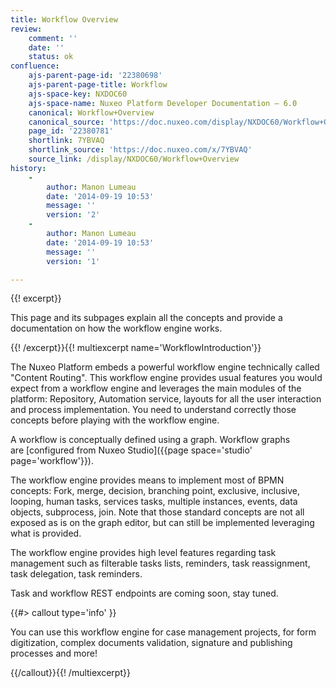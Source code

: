 ```yaml
---
title: Workflow Overview
review:
    comment: ''
    date: ''
    status: ok
confluence:
    ajs-parent-page-id: '22380698'
    ajs-parent-page-title: Workflow
    ajs-space-key: NXDOC60
    ajs-space-name: Nuxeo Platform Developer Documentation — 6.0
    canonical: Workflow+Overview
    canonical_source: 'https://doc.nuxeo.com/display/NXDOC60/Workflow+Overview'
    page_id: '22380781'
    shortlink: 7YBVAQ
    shortlink_source: 'https://doc.nuxeo.com/x/7YBVAQ'
    source_link: /display/NXDOC60/Workflow+Overview
history:
    - 
        author: Manon Lumeau
        date: '2014-09-19 10:53'
        message: ''
        version: '2'
    - 
        author: Manon Lumeau
        date: '2014-09-19 10:53'
        message: ''
        version: '1'

---
```

{{! excerpt}}

This page and its subpages explain all the concepts and provide a documentation on how the workflow engine works.

{{! /excerpt}}{{! multiexcerpt name='WorkflowIntroduction'}}

The Nuxeo Platform embeds a powerful workflow engine technically called "Content Routing". This workflow engine provides usual features you would expect from a workflow engine and leverages the main modules of the platform: Repository, Automation service, layouts for all the user interaction and process implementation. You need to understand correctly those concepts before playing with the workflow engine.&nbsp;

A workflow <span class="st">is conceptually defined</span> using a graph. Workflow graphs are&nbsp;[configured from Nuxeo Studio]({{page space='studio' page='workflow'}}).

The workflow engine provides means to implement most of BPMN concepts: Fork, merge, decision, branching point, exclusive, inclusive, looping, human tasks, services tasks, multiple instances, events, data objects, subprocess, join. Note that those standard concepts are not all exposed as is on the graph editor, but can still be implemented leveraging what is provided.

The workflow engine provides high level features regarding task management such as filterable tasks lists, reminders, task reassignment, task delegation, task reminders.

Task and workflow REST endpoints are coming soon, stay tuned.

{{#> callout type='info' }}

You can use this workflow engine for case management projects, for form digitization, complex documents validation, signature and publishing processes and more!

{{/callout}}{{! /multiexcerpt}}
